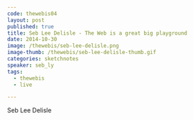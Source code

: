 ```yaml
---
code: thewebis04
layout: post
published: true
title: Seb Lee Delisle - The Web is a great big playground
date: 2014-10-30
image: /thewebis/seb-lee-delisle.png
image-thumb: /thewebis/seb-lee-delisle-thumb.gif
categories: sketchnotes
speaker: seb_ly
tags:
  - thewebis
  - live

---
```


Seb Lee Delisle
